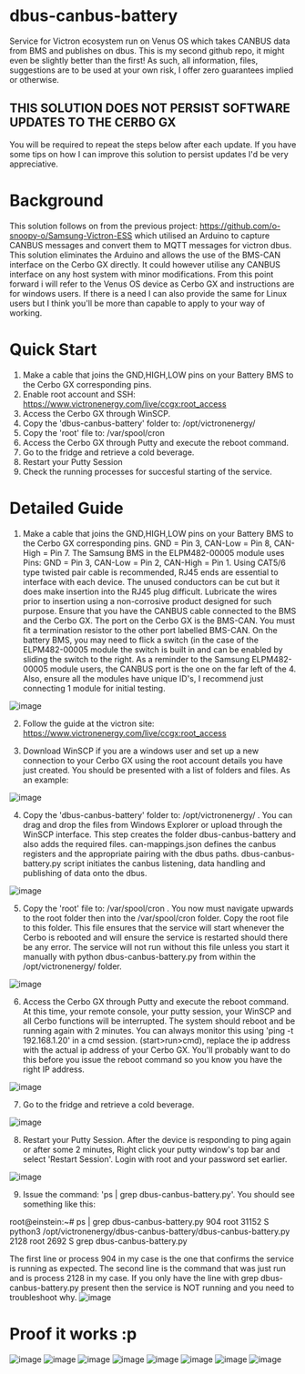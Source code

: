 # dbus-canbus-battery
Service for Victron ecosystem run on Venus OS which takes CANBUS data from BMS and publishes on dbus.
This is my second github repo, it might even be slightly better than the first!
As such, all information, files, suggestions are to be used at your own risk, I offer zero guarantees implied or otherwise.

## THIS SOLUTION DOES NOT PERSIST SOFTWARE UPDATES TO THE CERBO GX ##
You will be required to repeat the steps below after each update. If you have some tips on how I can improve this solution to persist updates I'd be very appreciative.


# Background
This solution follows on from the previous project: https://github.com/o-snoopy-o/Samsung-Victron-ESS which utilised an Arduino to capture CANBUS messages and convert them to MQTT messages for victron dbus. This solution eliminates the Arduino and allows the use of the BMS-CAN interface on the Cerbo GX directly. It could however utilise any CANBUS interface on any host system with minor modifications.
From this point forward i will refer to the Venus OS device as Cerbo GX and instructions are for windows users. If there is a need I can also provide the same for Linux users but I think you'll be more than capable to apply to your way of working.



# Quick Start
1) Make a cable that joins the GND,HIGH,LOW pins on your Battery BMS to the Cerbo GX corresponding pins.
2) Enable root account and SSH: https://www.victronenergy.com/live/ccgx:root_access
3) Access the Cerbo GX through WinSCP.
4) Copy the 'dbus-canbus-battery' folder to: /opt/victronenergy/
5) Copy the 'root' file to: /var/spool/cron
6) Access the Cerbo GX through Putty and execute the reboot command.
7) Go to the fridge and retrieve a cold beverage.
8) Restart your Putty Session
9) Check the running processes for succesful starting of the service.




# Detailed Guide
1) Make a cable that joins the GND,HIGH,LOW pins on your Battery BMS to the Cerbo GX corresponding pins. GND = Pin 3, CAN-Low = Pin 8, CAN-High = Pin 7. The Samsung BMS in the ELPM482-00005 module uses Pins: GND = Pin 3, CAN-Low = Pin 2, CAN-High = Pin 1. Using CAT5/6 type twisted pair cable is recommended, RJ45 ends are essential to interface with each device. The unused conductors can be cut but it does make insertion into the RJ45 plug difficult. Lubricate the wires prior to insertion using a non-corrosive product designed for such purpose.
Ensure that you have the CANBUS cable connected to the BMS and the Cerbo GX. The port on the Cerbo GX is the BMS-CAN. You must fit a termination resistor to the other port labelled BMS-CAN. On the battery BMS, you may need to flick a switch (in the case of the ELPM482-00005 module the switch is built in and can be enabled by sliding the switch to the right. As a reminder to the Samsung ELPM482-00005 module users, the CANBUS port is the one on the far left of the 4. Also, ensure all the modules have unique ID's, I recommend just connecting 1 module for initial testing.

![image](https://github.com/user-attachments/assets/4ad995dc-184f-4d3c-8e2b-2dd06780d1b7)


2) Follow the guide at the victron site: https://www.victronenergy.com/live/ccgx:root_access


3) Download WinSCP if you are a windows user and set up a new connection to your Cerbo GX using the root account details you have just created. You should be presented with a list of folders and files. As an example:

![image](https://github.com/user-attachments/assets/529bd6df-8475-4ab9-b38c-ed88c1a92a25)


4) Copy the 'dbus-canbus-battery' folder to: /opt/victronenergy/ . You can drag and drop the files from Windows Explorer or upload through the WinSCP interface. This step creates the folder dbus-canbus-battery and also adds the required files. can-mappings.json defines the canbus registers and the appropriate pairing with the dbus paths. dbus-canbus-battery.py script initiates the canbus listening, data handling and publishing of data onto the dbus.

![image](https://github.com/user-attachments/assets/d675bf4b-a5d7-4f40-9af2-629d71e58b53)


5) Copy the 'root' file to: /var/spool/cron . You now must navigate upwards to the root folder then into the /var/spool/cron folder. Copy the root file to this folder. This file ensures that the service will start whenever the Cerbo is rebooted and will ensure the service is restarted should there be any error. The service will not run without this file unless you start it manually with python dbus-canbus-battery.py from within the /opt/victronenergy/ folder.

![image](https://github.com/user-attachments/assets/93edb01a-4cc1-4dab-af6b-296673b385d9)
   
6) Access the Cerbo GX through Putty and execute the reboot command. At this time, your remote console, your putty session, your WinSCP and all Cerbo functions will be interrupted. The system should reboot and be running again with 2 minutes. You can always monitor this using 'ping -t 192.168.1.20' in a cmd session. (start>run>cmd), replace the ip address with the actual ip address of your Cerbo GX. You'll probably want to do this before you issue the reboot command so you know you have the right IP address.

![image](https://github.com/user-attachments/assets/0c76939c-a636-4963-9bcd-fb3c8b109e44)
   
7) Go to the fridge and retrieve a cold beverage.

![image](https://github.com/user-attachments/assets/d8a0f30d-d6a3-47a3-a227-b48e706fbccb)
    
8) Restart your Putty Session. After the device is responding to ping again or after some 2 minutes, Right click your putty window's top bar and select 'Restart Session'. Login with root and your password set earlier.

![image](https://github.com/user-attachments/assets/2162be36-0e93-4763-9b2a-774ada502acc)

9) Issue the command: 'ps | grep dbus-canbus-battery.py'. You should see something like this:

root@einstein:~# ps | grep dbus-canbus-battery.py
904 root     31152 S    python3 /opt/victronenergy/dbus-canbus-battery/dbus-canbus-battery.py
2128 root      2692 S    grep dbus-canbus-battery.py

The first line or process 904 in my case is the one that confirms the service is running as expected.
The second line is the command that was just run and is process 2128 in my case.
If you only have the line with grep dbus-canbus-battery.py present then the service is NOT running and you need to troubleshoot why. 
![image](https://github.com/user-attachments/assets/eab00326-4b2a-4e25-b8b9-c53e08577085)

# Proof it works :p

![image](https://github.com/user-attachments/assets/80d5c3f2-5052-40a4-8ed3-e2d0ea1e4bf4)
![image](https://github.com/user-attachments/assets/beb02c80-8f72-4fdd-8ef7-7365b3495645)
![image](https://github.com/user-attachments/assets/46888c65-252f-4079-a506-c6ce832cfb14)
![image](https://github.com/user-attachments/assets/d34bb176-06cc-490a-acb8-ef9160207b34)
![image](https://github.com/user-attachments/assets/5ea51a8b-ee6d-4f20-82be-af132e9a9c5b)
![image](https://github.com/user-attachments/assets/6ea3afe3-e531-41ab-941d-b9d1e1be15e6)
![image](https://github.com/user-attachments/assets/c97a0518-9934-4166-92b9-d643666b80d4)
![image](https://github.com/user-attachments/assets/ac5b8bcd-f5f9-442a-aa10-56ca6c4768ac)










